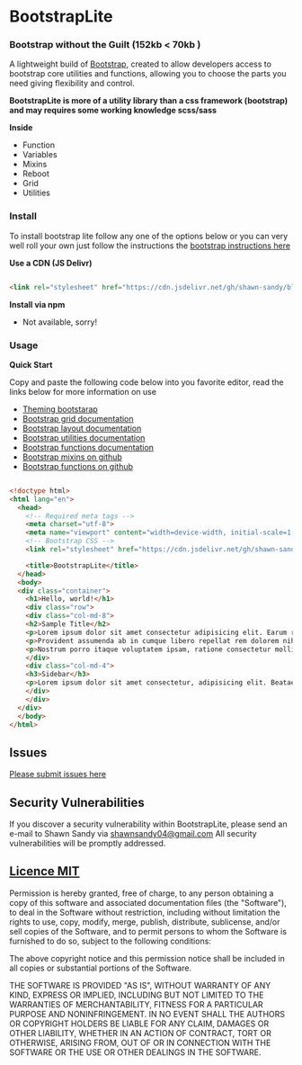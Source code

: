 # BootstrapLite

### Bootstrap without the Guilt (152kb < 70kb )

A lightweight build of <a href="https://getbootstrap.com" target="_blank">Bootstrap</a>, created to allow developers access to bootstrap core utilities and functions, allowing you to choose the parts you need giving flexibility and control.

**BootstrapLite is more of a utility library than a css framework (bootstrap) and may requires some working knowledge scss/sass**

**Inside**

- Function
- Variables
- Mixins
- Reboot
- Grid
- Utilities

### Install

To install bootstrap lite follow any one of the options below or you can very well roll your own just follow the instructions the <a href="https://getbootstrap.com/docs/4.2/getting-started/theming/#importing" target="_blank"> bootstrap instructions here </a>

**Use a CDN (JS Delivr)**

``` html

<link rel="stylesheet" href="https://cdn.jsdelivr.net/gh/shawn-sandy/blacktie/packages/bootstrap-lite/dist/bootstrap-lite.min.css">

```

**Install via npm**

- Not available, sorry!

### Usage

**Quick Start**

Copy and paste the following code below into you favorite editor, read the links below for more information on use

  - <a href="https://getbootstrap.com/docs/4.2/getting-started/theming/" target="_blank">Theming bootstarap </a>
  - <a href="https://getbootstrap.com/docs/4.2/layout/grid/" target="_blank">Bootstrap grid documentation </a>
  - <a href="https://getbootstrap.com/docs/4.2/layout/overview/" target="_blank">Bootstrap layout documentation </a>
  - <a href="https://getbootstrap.com/docs/4.2/utilities/" target="_blank">Bootstrap utilities documentation </a>
  - <a href="https://getbootstrap.com/docs/4.2/getting-started/theming/#functions" target="_blank">Bootstrap functions documentation </a>
  - <a href="https://github.com/twbs/bootstrap/tree/v4-dev/scss/mixins" target="_blank">Bootstrap mixins on github</a>
  - <a href="https://github.com/twbs/bootstrap/blob/v4-dev/scss/_functions.scss" target="_blank">Bootstrap functions on github</a>

``` html

<!doctype html>
<html lang="en">
  <head>
    <!-- Required meta tags -->
    <meta charset="utf-8">
    <meta name="viewport" content="width=device-width, initial-scale=1, shrink-to-fit=no">
    <!-- Bootstrap CSS -->
    <link rel="stylesheet" href="https://cdn.jsdelivr.net/gh/shawn-sandy/blacktie/packages/bootstrap-lite/dist/bootstrap-lite.min.css">

    <title>BootstrapLite</title>
  </head>
  <body>
  <div class="container">
    <h1>Hello, world!</h1>
    <div class="row">
    <div class="col-md-8">
    <h2>Sample Title</h2>
    <p>Lorem ipsum dolor sit amet consectetur adipisicing elit. Earum repellendus architecto laborum repellat, explicabo soluta in fuga error pariatur facilis quae fugit eius modi quos quas iure incidunt ducimus deleniti.</p>
    <p>Provident assumenda ab in cumque libero repellat rem dolorem nihil adipisci laboriosam iure, sint dolore, velit id, suscipit temporibus at deleniti deserunt tempore placeat nostrum ipsum ut omnis optio! Quos.</p>
    <p>Nostrum porro itaque voluptatem ipsam, ratione consectetur mollitia aperiam modi doloremque. Earum, ex, molestias maiores iste laborum possimus dolorum adipisci odio sed cupiditate fugit, sapiente officia corporis sunt nostrum consequuntur.</p>
    </div>
    <div class="col-md-4">
    <h3>Sidebar</h3>
    <p>Lorem ipsum dolor sit amet consectetur, adipisicing elit. Beatae, autem? Vel dolorem quasi pariatur eum. Alias minima, fuga a explicabo vitae molestias itaque, eum cupiditate sunt ratione id iure nostrum!</p>
    </div>
    </div>
  </div>
  </body>
</html>


```

## Issues

[Please submit issues here](https://github.com/shawn-sandy/blacktie/issues)

## Security Vulnerabilities
If you discover a security vulnerability within BootstrapLite, please send an e-mail to Shawn Sandy via shawnsandy04@gmail.com All security vulnerabilities will be promptly addressed.

## [Licence MIT](https://opensource.org/licenses/MIT)

Permission is hereby granted, free of charge, to any person obtaining a copy of this software and associated documentation files (the "Software"), to deal in the Software without restriction, including without limitation the rights to use, copy, modify, merge, publish, distribute, sublicense, and/or sell copies of the Software, and to permit persons to whom the Software is furnished to do so, subject to the following conditions:

The above copyright notice and this permission notice shall be included in all copies or substantial portions of the Software.

THE SOFTWARE IS PROVIDED "AS IS", WITHOUT WARRANTY OF ANY KIND, EXPRESS OR IMPLIED, INCLUDING BUT NOT LIMITED TO THE WARRANTIES OF MERCHANTABILITY, FITNESS FOR A PARTICULAR PURPOSE AND NONINFRINGEMENT. IN NO EVENT SHALL THE AUTHORS OR COPYRIGHT HOLDERS BE LIABLE FOR ANY CLAIM, DAMAGES OR OTHER LIABILITY, WHETHER IN AN ACTION OF CONTRACT, TORT OR OTHERWISE, ARISING FROM, OUT OF OR IN CONNECTION WITH THE SOFTWARE OR THE USE OR OTHER DEALINGS IN THE SOFTWARE.
